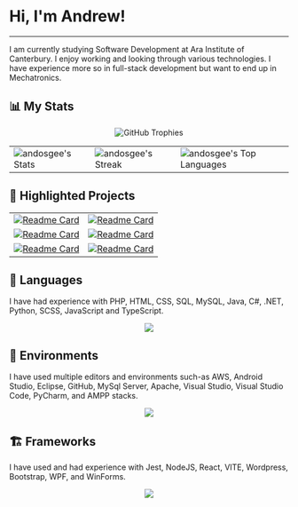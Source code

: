 # Hi, I'm Andrew!
___
I am currently studying Software Development at Ara Institute of Canterbury. I enjoy working and looking through various technologies. I have experience more so in full-stack development but want to end up in Mechatronics. 

## 📊 My Stats
<p align="center">
    <img src="https://github-profile-trophy.vercel.app/?username=andosgee&theme=radical&no-frame=true&row=1&column=6" alt="GitHub Trophies">
</p>
<table style="border:none">
    <tr>
        <td><img src="https://github-readme-stats.vercel.app/api?username=andosgee&theme=radical&show_icons=true&hide_border=true&count_private=true" alt="andosgee's Stats"></td>
        <td><img src="https://github-readme-streak-stats.herokuapp.com/?user=andosgee&theme=radical&hide_border=true" alt="andosgee's Streak"></td>
        <td><img src="https://github-readme-stats.vercel.app/api/top-langs/?username=andosgee&theme=radical&show_icons=true&hide_border=true&layout=compact" alt="andosgee's Top Languages"></td>
    </tr>
</table>

## 📂 Highlighted Projects
|  |  |
|---------|-------------|
| [![Readme Card](https://github-readme-stats.vercel.app/api/pin/?username=andosgee&repo=Chess-Maze&theme=dark)](https://github.com/andosgee/Chess-Maze) | [![Readme Card](https://github-readme-stats.vercel.app/api/pin/?username=andosgee&repo=Skillforge&theme=dark)](https://github.com/andosgee/Skillforge) |
| [![Readme Card](https://github-readme-stats.vercel.app/api/pin/?username=andosgee&repo=Eyeball-Maze-Game&theme=dark)](https://github.com/andosgee/Eyeball-Maze-Game) | [![Readme Card](https://github-readme-stats.vercel.app/api/pin/?username=andosgee&repo=GovHack2024&theme=dark)](https://github.com/andosgee/GovHack2024) |
| [![Readme Card](https://github-readme-stats.vercel.app/api/pin/?username=andosgee&repo=Rotary&theme=dark)](https://github.com/andosgee/Rotary)| [![Readme Card](https://github-readme-stats.vercel.app/api/pin/?username=andosgee&repo=Virtual-Emerge&theme=dark)](https://github.com/andosgee/Virtual-Emerge) |

## 🚀 Languages
I have had experience with PHP, HTML, CSS, SQL, MySQL, Java, C#, .NET, Python, SCSS, JavaScript and TypeScript.
<p align="center">
    <a href="https://skillicons.dev">
     <img src="https://skillicons.dev/icons?i=js,ts,html,css,scss,cs,java,php,mysql,py,&theme=light&perline=10">
    </a>
</p>

## 📝 Environments
I have used multiple editors and environments such-as AWS, Android Studio, Eclipse, GitHub, MySql Server, Apache, Visual Studio, Visual Studio Code, PyCharm, and AMPP stacks.
<p align="center">
    <a href="https://skillicons.dev">
     <img src="https://skillicons.dev/icons?i=androidstudio,aws,eclipse,github,mysql,vscode&theme=light&perline=10">
    </a>
</p>

## 🏗️ Frameworks
I have used and had experience with Jest, NodeJS, React, VITE, Wordpress, Bootstrap, WPF, and WinForms.
<p align="center">
    <a href="https://skillicons.dev">
     <img src="https://skillicons.dev/icons?i=jest,nodejs,react,vite,wordpress,bootstrap&theme=light&perline=10">
    </a>
</p>



